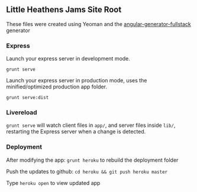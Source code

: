 Little Heathens Jams Site Root
----
These files were created using Yeoman and the [angular-generator-fullstack](https://github.com/DaftMonk/generator-angular-fullstack) generator

### Express

Launch your express server in development mode.
```
grunt serve
```

Launch your express server in production mode, uses the minified/optimized production app folder.
```
grunt serve:dist
```

### Livereload

`grunt serve` will watch client files in `app/`, and server files inside `lib/`, restarting the Express server when a change is detected.

### Deployment

After modifying the app: `grunt heroku` to rebuild the deployment folder

Push the updates to github: `cd heroku && git push heroku master`

Type `heroku open` to view updated app
